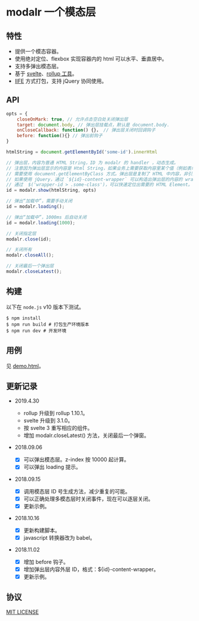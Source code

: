 # modalr 一个模态层

## 特性

- 提供一个模态容器。
- 使用绝对定位、flexbox 实现容器内的 html 可以水平、垂直居中。
- 支持多弹出模态层。
- 基于 [svelte](https://svelte.dev/)、[rollup 工具](https://rollupjs.org/)。
- [IIFE][1] 方式打包，支持 jQuery 协同使用。

[1]: https://developer.mozilla.org/en-US/docs/Glossary/IIFE

## API

```javascript
opts = {
    closeOnMark: true, // 允许点击空白处关闭弹出层
    target: document.body, // 弹出层挂载点，默认是 document.body.
    onCloseCallback: function() {}， // 弹出层关闭时回调钩子
    before: function(){} // 弹出前钩子
}

htmlString = document.getElementById('some-id').innerHtml

// 弹出层，内容为普通 HTML String，ID 为 modalr 的 handler ，动态生成。
// 注意因为弹出层显示的内容是 Html String，如果业务上需要获取内容里某个值（例如表单的值），
// 需要使用 document.getElementByClass 方式。弹出层是复制了 HTML 中内容，非引用方式。
// 如果使用 jQuery，通过 `${id}-content-wrapper` 可以构造出弹出层的内容的 wrapper id。
// 通过  $('wrapper-id > .some-class')，可以快速定位出需要的 HTML Element。
id = modalr.show(htmlString, opts)

// 弹出“加载中”，需要手动关闭
id = modalr.loading();

// 弹出“加载中”，1000ms 后自动关闭
id = modalr.loading(1000);

// 关闭指定层
modalr.close(id);

// 关闭所有
modalr.closeAll();

// 关闭最后一个弹出层
modalr.closeLatest();

```

## 构建

以下在 `node.js` v10 版本下测试。

```shell
$ npm install
$ npm run build # 打包生产环境版本
$ npm run dev # 开发环境
```

## 用例

见 [demo.html](demo.html)。

## 更新记录

- 2019.4.30

  - rollup 升级到 rollup 1.10.1。
  - svelte 升级到 3.1.0。
  - 按 svelte 3 重写相应的组件。
  - 增加 modalr.closeLatest() 方法，关闭最后一个弹窗。

- 2018.09.06

  - [x] 可以弹出模态层。z-index 按 10000 起计算。
  - [x] 可以弹出 loading 提示。

- 2018.09.15

  - [x] 调用模态层 ID 号生成方法，减少重复的可能。
  - [x] 可以正确处理多模态层时关闭事件，现在可以逐层关闭。
  - [x] 更新示例。

- 2018.10.16

  - [x] 更新构建脚本。
  - [x] javascript 转换器改为 babel。

- 2018.11.02
  - [x] 增加 before 钩子。
  - [x] 增加弹出层内容外层 ID，格式：\${id}-content-wrapper。
  - [x] 更新示例。

## 协议

[MIT LICENSE](LICENSE)
